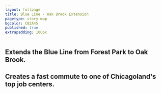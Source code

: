 ```yaml
---
layout: fullpage
title: Blue Line - Oak Brook Extension
pagetype: story map
bgcolor: C82A45
published: true
extrapadding: 100px
---
```


## Extends the Blue Line from Forest Park to Oak Brook.

## Creates a fast commute to one of Chicagoland's top job centers.
